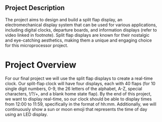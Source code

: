 ## Project Description
The project aims to design and build a split flap display, an electromechanical display system that can be used for various applications, including digital clocks, departure boards, and information displays (refer to video linked in footnote). Split flap displays are known for their nostalgic and eye-catching aesthetics, making them a unique and engaging choice for this microprocessor project.

# Project Overview
For our final project we will use the split flap displays to create a real-time clock. Our split-flap clock will have four displays, each with 40 flaps (for 10 single digit numbers, 0-9,  the 26 letters of the alphabet, A-Z, special characters, !/?/+, and a blank home state flap). By the end of this project, we want to display real-time, so our clock should be able to display times from 12:00 to 11:59, specifically in the format of hh:mm. Additionally, we will continuously show a sun or moon emoji that represents the time of day using an LED display.
